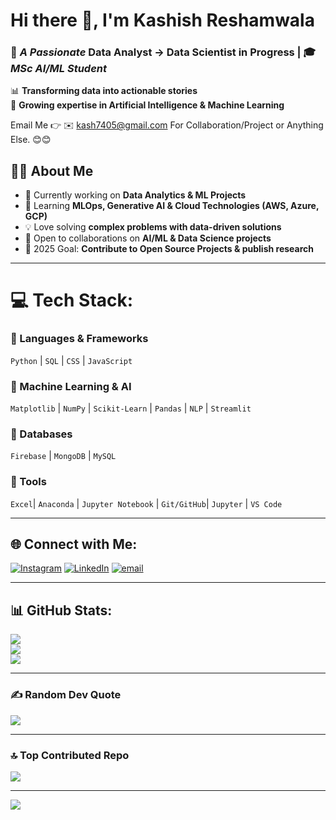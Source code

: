 # Hi there 👋, I'm **Kashish Reshamwala**  

### 🔹 *A Passionate* **Data Analyst → Data Scientist in Progress** | 🎓 *MSc AI/ML Student*  

📊 **Transforming data into actionable stories**  
🧠 **Growing expertise in Artificial Intelligence & Machine Learning**  

Email Me 👉 ✉️ kash7405@gmail.com For Collaboration/Project or Anything Else. 😊😊

## 👨‍💻 About Me  

- 🔭 Currently working on **Data Analytics & ML Projects**  
- 🌱 Learning **MLOps, Generative AI & Cloud Technologies (AWS, Azure, GCP)**  
- 💡 Love solving **complex problems with data-driven solutions**  
- 🤝 Open to collaborations on **AI/ML & Data Science projects**  
- 🎯 2025 Goal: **Contribute to Open Source Projects & publish research**  

---

# 💻 Tech Stack:

### 🔹 Languages & Frameworks  
`Python` | `SQL` | `CSS` | `JavaScript`

### 🔹 Machine Learning & AI  
`Matplotlib` | `NumPy` | `Scikit-Learn` | `Pandas` | `NLP` | `Streamlit`

### 🔹 Databases  
`Firebase` | `MongoDB` | `MySQL`  

### 🔹 Tools  
`Excel`| `Anaconda` | `Jupyter Notebook` | `Git/GitHub`| `Jupyter` | `VS Code`  

---

## 🌐 Connect with Me:
[![Instagram](https://img.shields.io/badge/Instagram-%23E4405F.svg?logo=Instagram&logoColor=white)](https://www.instagram.com/kashish_reshamwala?igsh=MTlwZThteGk2Y2JrNg%3D%3D&utm_source=qr) [![LinkedIn](https://img.shields.io/badge/LinkedIn-%230077B5.svg?logo=linkedin&logoColor=white)](https://www.linkedin.com/in/kashish-reshamwala-12a707256/) [![email](https://img.shields.io/badge/Email-D14836?logo=gmail&logoColor=white)](mailto:kash7405@gmail.com) 

---

## 📊 GitHub Stats:
![](https://github-readme-stats.vercel.app/api?username=kashishreshamwala&theme=default_repocard&hide_border=false&include_all_commits=true&count_private=false)<br/>
![](https://nirzak-streak-stats.vercel.app/?user=kashishreshamwala&theme=default_repocard&hide_border=false)<br/>
![](https://github-readme-stats.vercel.app/api/top-langs/?username=kashishreshamwala&theme=default_repocard&hide_border=false&include_all_commits=true&count_private=false&layout=compact)

---

### ✍️ Random Dev Quote
![](https://quotes-github-readme.vercel.app/api?type=horizontal&theme=radical)

---

### 🔝 Top Contributed Repo
![](https://github-contributor-stats.vercel.app/api?username=kashishreshamwala&limit=5&theme=dark&combine_all_yearly_contributions=true)

---
[![](https://visitcount.itsvg.in/api?id=kashishreshamwala&icon=0&color=0)](https://visitcount.itsvg.in)

<!-- Proudly created with GPRM ( https://gprm.itsvg.in ) -->
